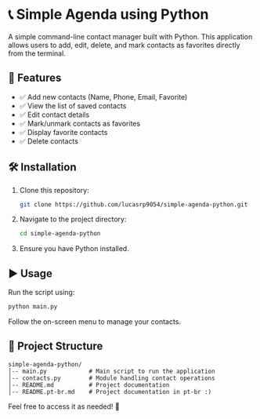 # 📞 Simple Agenda using Python

A simple command-line contact manager built with Python. This application allows users to add, edit, delete, and mark contacts as favorites directly from the terminal.

## 🚀 Features

- ✅ Add new contacts (Name, Phone, Email, Favorite)
- ✅ View the list of saved contacts
- ✅ Edit contact details
- ✅ Mark/unmark contacts as favorites
- ✅ Display favorite contacts
- ✅ Delete contacts

## 🛠 Installation

1. Clone this repository:
   ```bash
   git clone https://github.com/lucasrp9054/simple-agenda-python.git
   ```
2. Navigate to the project directory:
   ```bash
   cd simple-agenda-python
   ```
3. Ensure you have Python installed.

## ▶️ Usage

Run the script using:
```bash
python main.py
```

Follow the on-screen menu to manage your contacts.

## 📌 Project Structure

```
simple-agenda-python/
│-- main.py            # Main script to run the application
│-- contacts.py        # Module handling contact operations
│-- README.md          # Project documentation
│-- README.pt-br.md    # Project documentation in pt-br :)
```

Feel free to access it as needed! 🚀
